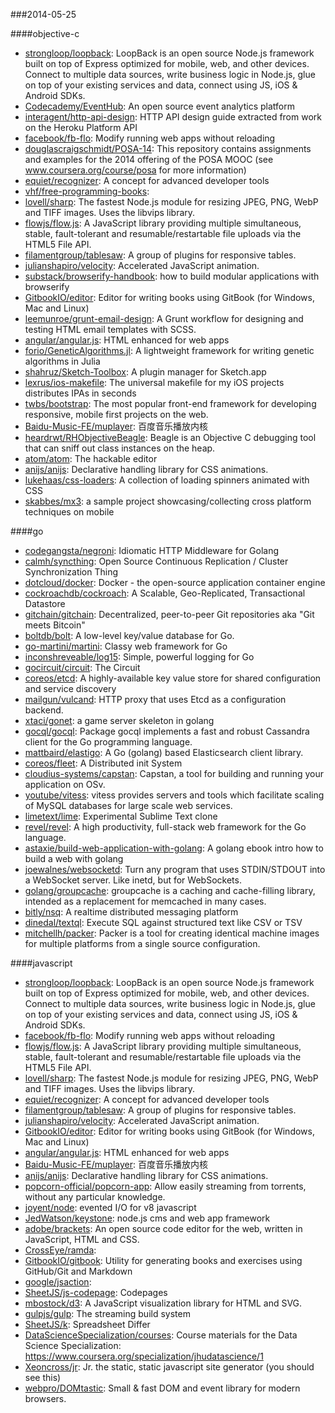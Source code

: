###2014-05-25

####objective-c
* [strongloop/loopback](https://github.com/strongloop/loopback): LoopBack is an open source Node.js framework built on top of Express optimized for mobile, web, and other devices. Connect to multiple data sources, write business logic in Node.js, glue on top of your existing services and data, connect using JS, iOS & Android SDKs.
* [Codecademy/EventHub](https://github.com/Codecademy/EventHub): An open source event analytics platform
* [interagent/http-api-design](https://github.com/interagent/http-api-design): HTTP API design guide extracted from work on the Heroku Platform API
* [facebook/fb-flo](https://github.com/facebook/fb-flo): Modify running web apps without reloading
* [douglascraigschmidt/POSA-14](https://github.com/douglascraigschmidt/POSA-14): This repository contains assignments and examples for the 2014 offering of the POSA MOOC (see www.coursera.org/course/posa for more information)
* [equiet/recognizer](https://github.com/equiet/recognizer): A concept for advanced developer tools
* [vhf/free-programming-books](https://github.com/vhf/free-programming-books): 
* [lovell/sharp](https://github.com/lovell/sharp): The fastest Node.js module for resizing JPEG, PNG, WebP and TIFF images. Uses the libvips library.
* [flowjs/flow.js](https://github.com/flowjs/flow.js): A JavaScript library providing multiple simultaneous, stable, fault-tolerant and resumable/restartable file uploads via the HTML5 File API.
* [filamentgroup/tablesaw](https://github.com/filamentgroup/tablesaw): A group of plugins for responsive tables.
* [julianshapiro/velocity](https://github.com/julianshapiro/velocity): Accelerated JavaScript animation.
* [substack/browserify-handbook](https://github.com/substack/browserify-handbook): how to build modular applications with browserify
* [GitbookIO/editor](https://github.com/GitbookIO/editor): Editor for writing books using GitBook (for Windows, Mac and Linux)
* [leemunroe/grunt-email-design](https://github.com/leemunroe/grunt-email-design): A Grunt workflow for designing and testing HTML email templates with SCSS.
* [angular/angular.js](https://github.com/angular/angular.js): HTML enhanced for web apps
* [forio/GeneticAlgorithms.jl](https://github.com/forio/GeneticAlgorithms.jl): A lightweight framework for writing genetic algorithms in Julia
* [shahruz/Sketch-Toolbox](https://github.com/shahruz/Sketch-Toolbox): A plugin manager for Sketch.app
* [lexrus/ios-makefile](https://github.com/lexrus/ios-makefile): The universal makefile for my iOS projects distributes IPAs in seconds
* [twbs/bootstrap](https://github.com/twbs/bootstrap): The most popular front-end framework for developing responsive, mobile first projects on the web.
* [Baidu-Music-FE/muplayer](https://github.com/Baidu-Music-FE/muplayer): 百度音乐播放内核
* [heardrwt/RHObjectiveBeagle](https://github.com/heardrwt/RHObjectiveBeagle): Beagle is an Objective C debugging tool that can sniff out class instances on the heap.
* [atom/atom](https://github.com/atom/atom): The hackable editor
* [anijs/anijs](https://github.com/anijs/anijs): Declarative handling library for CSS animations.
* [lukehaas/css-loaders](https://github.com/lukehaas/css-loaders): A collection of loading spinners animated with CSS
* [skabbes/mx3](https://github.com/skabbes/mx3): a sample project showcasing/collecting cross platform techniques on mobile

####go
* [codegangsta/negroni](https://github.com/codegangsta/negroni): Idiomatic HTTP Middleware for Golang
* [calmh/syncthing](https://github.com/calmh/syncthing): Open Source Continuous Replication / Cluster Synchronization Thing
* [dotcloud/docker](https://github.com/dotcloud/docker): Docker - the open-source application container engine
* [cockroachdb/cockroach](https://github.com/cockroachdb/cockroach): A Scalable, Geo-Replicated, Transactional Datastore
* [gitchain/gitchain](https://github.com/gitchain/gitchain): Decentralized, peer-to-peer Git repositories aka "Git meets Bitcoin"
* [boltdb/bolt](https://github.com/boltdb/bolt): A low-level key/value database for Go.
* [go-martini/martini](https://github.com/go-martini/martini): Classy web framework for Go
* [inconshreveable/log15](https://github.com/inconshreveable/log15): Simple, powerful logging for Go
* [gocircuit/circuit](https://github.com/gocircuit/circuit): The Circuit
* [coreos/etcd](https://github.com/coreos/etcd): A highly-available key value store for shared configuration and service discovery
* [mailgun/vulcand](https://github.com/mailgun/vulcand): HTTP proxy that uses Etcd as a configuration backend.
* [xtaci/gonet](https://github.com/xtaci/gonet): a game server skeleton in golang
* [gocql/gocql](https://github.com/gocql/gocql): Package gocql implements a fast and robust Cassandra client for the Go programming language.
* [mattbaird/elastigo](https://github.com/mattbaird/elastigo): A Go (golang) based Elasticsearch client library.
* [coreos/fleet](https://github.com/coreos/fleet): A Distributed init System
* [cloudius-systems/capstan](https://github.com/cloudius-systems/capstan): Capstan, a tool for building and running your application on OSv.
* [youtube/vitess](https://github.com/youtube/vitess): vitess provides servers and tools which facilitate scaling of MySQL databases for large scale web services.
* [limetext/lime](https://github.com/limetext/lime): Experimental Sublime Text clone
* [revel/revel](https://github.com/revel/revel): A high productivity, full-stack web framework for the Go language.
* [astaxie/build-web-application-with-golang](https://github.com/astaxie/build-web-application-with-golang): A golang ebook intro how to build a web with golang
* [joewalnes/websocketd](https://github.com/joewalnes/websocketd): Turn any program that uses STDIN/STDOUT into a WebSocket server. Like inetd, but for WebSockets. 
* [golang/groupcache](https://github.com/golang/groupcache): groupcache is a caching and cache-filling library, intended as a replacement for memcached in many cases.
* [bitly/nsq](https://github.com/bitly/nsq): A realtime distributed messaging platform
* [dinedal/textql](https://github.com/dinedal/textql): Execute SQL against structured text like CSV or TSV
* [mitchellh/packer](https://github.com/mitchellh/packer): Packer is a tool for creating identical machine images for multiple platforms from a single source configuration.

####javascript
* [strongloop/loopback](https://github.com/strongloop/loopback): LoopBack is an open source Node.js framework built on top of Express optimized for mobile, web, and other devices. Connect to multiple data sources, write business logic in Node.js, glue on top of your existing services and data, connect using JS, iOS & Android SDKs.
* [facebook/fb-flo](https://github.com/facebook/fb-flo): Modify running web apps without reloading
* [flowjs/flow.js](https://github.com/flowjs/flow.js): A JavaScript library providing multiple simultaneous, stable, fault-tolerant and resumable/restartable file uploads via the HTML5 File API.
* [lovell/sharp](https://github.com/lovell/sharp): The fastest Node.js module for resizing JPEG, PNG, WebP and TIFF images. Uses the libvips library.
* [equiet/recognizer](https://github.com/equiet/recognizer): A concept for advanced developer tools
* [filamentgroup/tablesaw](https://github.com/filamentgroup/tablesaw): A group of plugins for responsive tables.
* [julianshapiro/velocity](https://github.com/julianshapiro/velocity): Accelerated JavaScript animation.
* [GitbookIO/editor](https://github.com/GitbookIO/editor): Editor for writing books using GitBook (for Windows, Mac and Linux)
* [angular/angular.js](https://github.com/angular/angular.js): HTML enhanced for web apps
* [Baidu-Music-FE/muplayer](https://github.com/Baidu-Music-FE/muplayer): 百度音乐播放内核
* [anijs/anijs](https://github.com/anijs/anijs): Declarative handling library for CSS animations.
* [popcorn-official/popcorn-app](https://github.com/popcorn-official/popcorn-app): Allow easily streaming from torrents, without any particular knowledge.
* [joyent/node](https://github.com/joyent/node): evented I/O for v8 javascript
* [JedWatson/keystone](https://github.com/JedWatson/keystone): node.js cms and web app framework
* [adobe/brackets](https://github.com/adobe/brackets): An open source code editor for the web, written in JavaScript, HTML and CSS.
* [CrossEye/ramda](https://github.com/CrossEye/ramda): 
* [GitbookIO/gitbook](https://github.com/GitbookIO/gitbook): Utility for generating books and exercises using GitHub/Git and Markdown
* [google/jsaction](https://github.com/google/jsaction): 
* [SheetJS/js-codepage](https://github.com/SheetJS/js-codepage): Codepages
* [mbostock/d3](https://github.com/mbostock/d3): A JavaScript visualization library for HTML and SVG.
* [gulpjs/gulp](https://github.com/gulpjs/gulp): The streaming build system
* [SheetJS/k](https://github.com/SheetJS/k): Spreadsheet Differ
* [DataScienceSpecialization/courses](https://github.com/DataScienceSpecialization/courses): Course materials for the Data Science Specialization: https://www.coursera.org/specialization/jhudatascience/1
* [Xeoncross/jr](https://github.com/Xeoncross/jr): Jr. the static, static javascript site generator (you should see this)
* [webpro/DOMtastic](https://github.com/webpro/DOMtastic): Small & fast DOM and event library for modern browsers.

